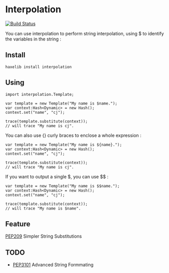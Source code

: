 Interpolation
==============

[![Build Status](https://travis-ci.org/imcj/interpolation.png?branch=master)](https://travis-ci.org/interpolation)

You can use interpolation to perform string interpolation, using $ to identify the variables in the string :

Install
--------

    haxelib install interpolation

Using
------

    import interpolation.Template;

    var template = new Template("My name is $name.");
    var context:Hash<Dynamic> = new Hash();
    context.set("name", "cj");

    trace(template.substitute(context));
    // will trace "My name is cj".

You can also use {} curly braces to enclose a whole expression :

    var template = new Template("My name is ${name}.");
    var context:Hash<Dynamic> = new Hash();
    context.set("name", "cj");

    trace(template.substitute(context));
    // will trace "My name is cj".

If you want to output a single $, you can use $$ :

    var template = new Template("My name is $$name.");
    var context:Hash<Dynamic> = new Hash();
    context.set("name", "cj");

    trace(template.substitute(context));
    // will trace "My name is $name".

Feature
--------

[PEP209](http://www.python.org/dev/peps/pep-0292/) Simpler String Substitutions

TODO
-----

- [PEP3101](http://www.python.org/dev/peps/pep-3101/) Advanced String Formmating